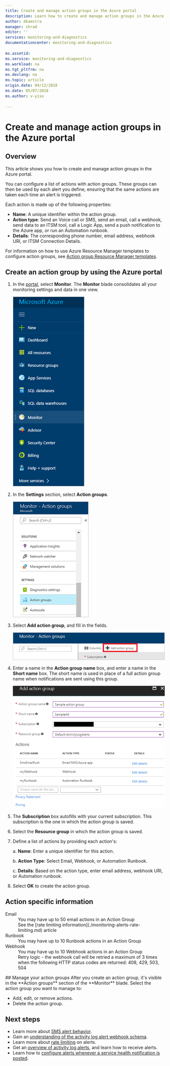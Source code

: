 ```yaml
---
title: Create and manage action groups in the Azure portal
description: Learn how to create and manage action groups in the Azure portal.
author: dkamstra
manager: chrad
editor: ''
services: monitoring-and-diagnostics
documentationcenter: monitoring-and-diagnostics

ms.assetid:
ms.service: monitoring-and-diagnostics
ms.workload: na
ms.tgt_pltfrm: na
ms.devlang: na
ms.topic: article
origin.date: 04/12/2018
ms.date: 05/07/2018
ms.author: v-yiso

---
```

# Create and manage action groups in the Azure portal
## Overview
This article shows you how to create and manage action groups in the Azure portal.

You can configure a list of actions with action groups. These groups can then be used by each alert you define, ensuring that the same actions are taken each time an alert is triggered.

Each action is made up of the following properties:

* **Name**: A unique identifier within the action group.  
* **Action type**: Send an Voice call or SMS, send an email, call a webhook, send data to an ITSM tool, call a Logic App, send a push notification to the Azure app, or run an Automation runbook.
* **Details**: The corresponding phone number, email address, webhook URI, or ITSM Connection Details.

For information on how to use Azure Resource Manager templates to configure action groups, see [Action group Resource Manager templates](monitoring-create-action-group-with-resource-manager-template.md).

## Create an action group by using the Azure portal
1. In the [portal](https://portal.azure.cn), select **Monitor**. The **Monitor** blade consolidates all your monitoring settings and data in one view.

    ![The "Monitor" service](./media/monitoring-action-groups/home-monitor.png)
    
2. In the **Settings** section, select **Action groups**.

    ![The "Action groups" tab](./media/monitoring-action-groups/action-groups-blade.png)
    
3. Select **Add action group**, and fill in the fields.

    ![The "Add action group" command](./media/monitoring-action-groups/add-action-group.png)
    
4. Enter a name in the **Action group name** box, and enter a name in the **Short name** box. The short name is used in place of a full action group name when notifications are sent using this group.

    ![The Add action group" dialog box](./media/monitoring-action-groups/action-group-define.png)

5. The **Subscription** box autofills with your current subscription. This subscription is the one in which the action group is saved.

6. Select the **Resource group** in which the action group is saved.

7. Define a list of actions by providing each action's:

    a. **Name**: Enter a unique identifier for this action.

    b. **Action Type**: Select Email, Webhook, or Automation Runbook.

    c. **Details**: Based on the action type, enter email address, webhook URI, or Automation runbook. 

8. Select **OK** to create the action group.

## Action specific information
<dl>
<dt>Email</dt>
<dd>You may have up to 50 email actions in an Action Group</dd>
<dd>See the [rate limiting information](./monitoring-alerts-rate-limiting.md) article</dd>
<dt>Runbook</dt>
<dd>You may have up to 10 Runbook actions in an Action Group</dd>
<dt>Webhook</dt>
<dd>You may have up to 10 Webhook actions in an Action Group
<dd>Retry logic - the webhook call will be retried a maximum of 3 times when the following HTTP status codes are returned: 408, 429, 503, 504</dd>
</dl>
## Manage your action groups
After you create an action group, it's visible in the **Action groups** section of the **Monitor** blade. Select the action group you want to manage to:

* Add, edit, or remove actions.
* Delete the action group.

## Next steps ##
* Learn more about [SMS alert behavior](monitoring-sms-alert-behavior.md).  
* Gain an [understanding of the activity log alert webhook schema](monitoring-activity-log-alerts-webhook.md).  
* Learn more about [rate limiting](monitoring-alerts-rate-limiting.md) on alerts. 
* Get an [overview of activity log alerts](monitoring-overview-alerts.md), and learn how to receive alerts.  
* Learn how to [configure alerts whenever a service health notification is posted](monitoring-activity-log-alerts-on-service-notifications.md).
